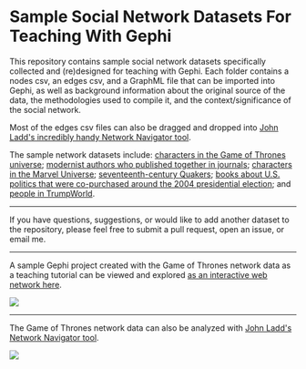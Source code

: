 # Sample Social Network Datasets For Teaching With Gephi

This repository contains sample social network datasets specifically collected and (re)designed for teaching with Gephi. Each folder contains a nodes csv, an edges csv, and a GraphML file that can be imported into Gephi, as well as background information about the original source of the data, the methodologies used to compile it, and the context/significance of the social network.

Most of the edges csv files can also be dragged and dropped into [John Ladd's incredibly handy Network Navigator tool](http://dh-web.hss.cmu.edu/network_navigator/).

The sample network datasets include: [characters in the Game of Thrones universe](/sample-datasets/game-of-thrones/); [modernist authors who published together in journals](/sample-datasets/modernist_journals_project/); [characters in the Marvel Universe](/sample-datasets/marvel/); [seventeenth-century Quakers](/sample-datasets/quakers/); [books about U.S. politics that were co-purchased around the 2004 presidential election](/sample-datasets/political_books/); and [people in TrumpWorld](/sample-datasetss/trump/). 
****

If you have questions, suggestions, or would like to add another dataset to the repository, please feel free to submit a pull request, open an issue, or email me.

*****

A sample Gephi project created with the Game of Thrones network data as a teaching tutorial can be viewed and explored [as an interactive web network here](http://melaniewalsh.org/got-network).

![][1]

[1]: images/got-network.png
*****

The Game of Thrones network data can also be analyzed with [John Ladd's Network Navigator tool](http://dh-web.hss.cmu.edu/network_navigator/).

![][2]

[2]: images/got-network-nav.png




